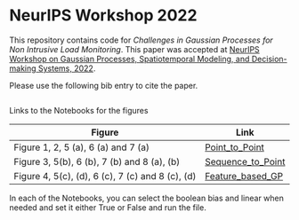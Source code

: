 # NeurIPS Workshop 2022

This repository contains code for *Challenges in Gaussian Processes for Non Intrusive Load Monitoring*. This paper was accepted at [NeurIPS Workshop on Gaussian Processes, Spatiotemporal Modeling, and Decision-making Systems, 2022](https://gp-seminar-series.github.io/neurips-2022/).

Please use the following bib entry to cite the paper.
```

```


 Links to the Notebooks for the figures

| Figure| Link |
| --- | --- |
| Figure 1, 2, 5 (a), 6 (a) and 7 (a) | [Point_to_Point](https://github.com/Aadesh-1404/nilm_gp/blob/main/Notebooks/Point_to_Point.ipynb) |
| Figure 3, 5(b), 6 (b), 7 (b) and 8 (a), (b)   | [Sequence_to_Point](https://github.com/Aadesh-1404/nilm_gp/blob/main/Notebooks/Sequence_to_Point.ipynb) |
| Figure 4, 5(c), (d), 6 (c), 7 (c) and 8 (c), (d)   | [Feature_based_GP](https://github.com/Aadesh-1404/nilm_gp/blob/main/Notebooks/Feature_based_GP.ipynb)|


In each of the Notebooks, you can select the boolean bias and linear when needed and set it either True or False and run the file.
